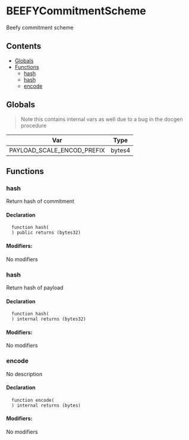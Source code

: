 # BEEFYCommitmentScheme


Beefy commitment scheme


## Contents
<!-- START doctoc generated TOC please keep comment here to allow auto update -->
<!-- DON'T EDIT THIS SECTION, INSTEAD RE-RUN doctoc TO UPDATE -->

- [Globals](#globals)
- [Functions](#functions)
  - [hash](#hash)
  - [hash](#hash-1)
  - [encode](#encode)

<!-- END doctoc generated TOC please keep comment here to allow auto update -->

## Globals

> Note this contains internal vars as well due to a bug in the docgen procedure

| Var | Type |
| --- | --- |
| PAYLOAD_SCALE_ENCOD_PREFIX | bytes4 |



## Functions

### hash
Return hash of commitment


#### Declaration
```solidity
  function hash(
  ) public returns (bytes32)
```

#### Modifiers:
No modifiers



### hash
Return hash of payload


#### Declaration
```solidity
  function hash(
  ) internal returns (bytes32)
```

#### Modifiers:
No modifiers



### encode
No description


#### Declaration
```solidity
  function encode(
  ) internal returns (bytes)
```

#### Modifiers:
No modifiers





